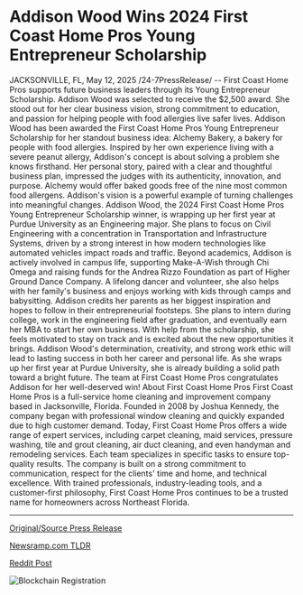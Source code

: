 # Addison Wood Wins 2024 First Coast Home Pros Young Entrepreneur Scholarship

JACKSONVILLE, FL, May 12, 2025 /24-7PressRelease/ -- First Coast Home Pros supports future business leaders through its Young Entrepreneur Scholarship. Addison Wood was selected to receive the $2,500 award. She stood out for her clear business vision, strong commitment to education, and passion for helping people with food allergies live safer lives.  Addison Wood has been awarded the First Coast Home Pros Young Entrepreneur Scholarship for her standout business idea: Alchemy Bakery, a bakery for people with food allergies. Inspired by her own experience living with a severe peanut allergy, Addison's concept is about solving a problem she knows firsthand.  Her personal story, paired with a clear and thoughtful business plan, impressed the judges with its authenticity, innovation, and purpose. Alchemy would offer baked goods free of the nine most common food allergens. Addison's vision is a powerful example of turning challenges into meaningful changes.  Addison Wood, the 2024 First Coast Home Pros Young Entrepreneur Scholarship winner, is wrapping up her first year at Purdue University as an Engineering major. She plans to focus on Civil Engineering with a concentration in Transportation and Infrastructure Systems, driven by a strong interest in how modern technologies like automated vehicles impact roads and traffic.  Beyond academics, Addison is actively involved in campus life, supporting Make-A-Wish through Chi Omega and raising funds for the Andrea Rizzo Foundation as part of Higher Ground Dance Company. A lifelong dancer and volunteer, she also helps with her family's business and enjoys working with kids through camps and babysitting.  Addison credits her parents as her biggest inspiration and hopes to follow in their entrepreneurial footsteps. She plans to intern during college, work in the engineering field after graduation, and eventually earn her MBA to start her own business. With help from the scholarship, she feels motivated to stay on track and is excited about the new opportunities it brings.  Addison Wood's determination, creativity, and strong work ethic will lead to lasting success in both her career and personal life. As she wraps up her first year at Purdue University, she is already building a solid path toward a bright future. The team at First Coast Home Pros congratulates Addison for her well-deserved win!  About First Coast Home Pros  First Coast Home Pros is a full-service home cleaning and improvement company based in Jacksonville, Florida. Founded in 2008 by Joshua Kennedy, the company began with professional window cleaning and quickly expanded due to high customer demand.  Today, First Coast Home Pros offers a wide range of expert services, including carpet cleaning, maid services, pressure washing, tile and grout cleaning, air duct cleaning, and even handyman and remodeling services. Each team specializes in specific tasks to ensure top-quality results.  The company is built on a strong commitment to communication, respect for the clients' time and home, and technical excellence. With trained professionals, industry-leading tools, and a customer-first philosophy, First Coast Home Pros continues to be a trusted name for homeowners across Northeast Florida. 

---

[Original/Source Press Release](https://www.24-7pressrelease.com/press-release/522698/addison-wood-wins-2024-first-coast-home-pros-young-entrepreneur-scholarship)
                    

[Newsramp.com TLDR](https://newsramp.com/curated-news/first-coast-home-pros-supports-future-business-leaders-with-young-entrepreneur-scholarship/3d439c0f8bee009f57856fcd91948e32) 

 



[Reddit Post](https://www.reddit.com/r/newsramp/comments/1kl277k/first_coast_home_pros_supports_future_business/) 



![Blockchain Registration](https://cdn.newsramp.app/24-7PressRelease/qrcode/255/12/urgeOmjC.webp)